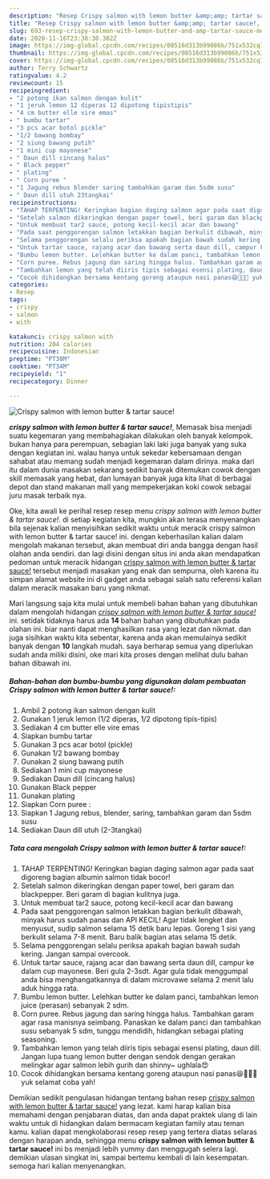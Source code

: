 ```yaml
---
description: "Resep Crispy salmon with lemon butter &amp;amp; tartar sauce!, Menggugah Selera"
title: "Resep Crispy salmon with lemon butter &amp;amp; tartar sauce!, Menggugah Selera"
slug: 693-resep-crispy-salmon-with-lemon-butter-and-amp-tartar-sauce-menggugah-selera
date: 2020-11-16T23:38:30.302Z
image: https://img-global.cpcdn.com/recipes/08516d313b99086b/751x532cq70/crispy-salmon-with-lemon-butter-tartar-sauce-foto-resep-utama.jpg
thumbnail: https://img-global.cpcdn.com/recipes/08516d313b99086b/751x532cq70/crispy-salmon-with-lemon-butter-tartar-sauce-foto-resep-utama.jpg
cover: https://img-global.cpcdn.com/recipes/08516d313b99086b/751x532cq70/crispy-salmon-with-lemon-butter-tartar-sauce-foto-resep-utama.jpg
author: Terry Schwartz
ratingvalue: 4.2
reviewcount: 15
recipeingredient:
- "2 potong ikan salmon dengan kulit"
- "1 jeruk lemon 12 diperas 12 dipotong tipistipis"
- "4 cm butter elle vire emas"
- " bumbu tartar"
- "3 pcs acar botol pickle"
- "1/2 bawang bombay"
- "2 siung bawang putih"
- "1 mini cup mayonese"
- " Daun dill cincang halus"
- " Black pepper"
- " plating"
- " Corn puree "
- "1 Jagung rebus blender saring tambahkan garam dan 5sdm susu"
- " Daun dill utuh 23tangkai"
recipeinstructions:
- "TAHAP TERPENTING! Keringkan bagian daging salmon agar pada saat digoreng bagian albumin salmon tidak bocor!"
- "Setelah salmon dikeringkan dengan paper towel, beri garam dan blackpepper. Beri garam di bagian kulitnya juga."
- "Untuk membuat tar2 sauce, potong kecil-kecil acar dan bawang"
- "Pada saat penggorengan salmon letakkan bagian berkulit dibawah, minyak harus sudah panas dan API KECIL! Agar tidak lengket dan menyusut, sudip salmon selama 15 detik baru lepas. Goreng 1 sisi yang berkulit selama 7-8 menit. Baru balik bagian atas selama 15 detik."
- "Selama penggorengan selalu periksa apakah bagian bawah sudah kering. Jangan sampai overcook."
- "Untuk tartar sauce, rajang acar dan bawang serta daun dill, campur ke dalam cup mayonese. Beri gula 2-3sdt. Agar gula tidak menggumpal anda bisa menghangatkannya di dalam microvawe selama 2 menit lalu aduk hingga rata."
- "Bumbu lemon butter. Lelehkan butter ke dalam panci, tambahkan lemon juice (perasan) sebanyak 2 sdm."
- "Corn puree. Rebus jagung dan saring hingga halus. Tambahkan garam agar rasa manisnya seimbang. Panaskan ke dalam panci dan tambahkan susu sebanyak 5 sdm, tunggu mendidih, hidangkan sebagai plating seasoning."
- "Tambahkan lemon yang telah diiris tipis sebagai esensi plating, daun dill. Jangan lupa tuang lemon butter dengan sendok dengan gerakan melingkar agar salmon lebih gurih dan shinny~ ughlala😍"
- "Cocok dihidangkan bersama kentang goreng ataupun nasi panas😆👩‍🍳💕 yuk selamat coba yah!"
categories:
- Resep
tags:
- crispy
- salmon
- with

katakunci: crispy salmon with 
nutrition: 204 calories
recipecuisine: Indonesian
preptime: "PT38M"
cooktime: "PT34M"
recipeyield: "1"
recipecategory: Dinner

---
```



![Crispy salmon with lemon butter &amp; tartar sauce!](https://img-global.cpcdn.com/recipes/08516d313b99086b/751x532cq70/crispy-salmon-with-lemon-butter-tartar-sauce-foto-resep-utama.jpg)

<b><i>crispy salmon with lemon butter &amp; tartar sauce!</i></b>, Memasak bisa menjadi suatu kegemaran yang membahagiakan dilakukan oleh banyak kelompok. bukan hanya para perempuan, sebagian laki laki juga banyak yang suka dengan kegiatan ini. walau hanya untuk sekedar kebersamaan dengan sahabat atau memang sudah menjadi kegemaran dalam dirinya. maka dari itu dalam dunia masakan sekarang sedikit banyak ditemukan cowok dengan skill memasak yang hebat, dan lumayan banyak juga kita lihat di berbagai depot dan stand makanan mall yang mempekerjakan koki cowok sebagai juru masak terbaik nya.



Oke, kita awali ke perihal resep resep menu <i>crispy salmon with lemon butter &amp; tartar sauce!</i>. di setiap kegiatan kita, mungkin akan terasa menyenangkan bila sejenak kalian menyisihkan sedikit waktu untuk meracik crispy salmon with lemon butter &amp; tartar sauce! ini. dengan keberhasilan kalian dalam mengolah makanan tersebut, akan membuat diri anda bangga dengan hasil olahan anda sendiri. dan lagi disini dengan situs ini anda akan mendapatkan pedoman untuk meracik hidangan <u>crispy salmon with lemon butter &amp; tartar sauce!</u> tersebut menjadi masakan yang enak dan sempurna, oleh karena itu simpan alamat website ini di gadget anda sebagai salah satu referensi kalian dalam meracik masakan baru yang nikmat.


Mari langsung saja kita mulai untuk membeli bahan bahan yang dibutuhkan dalam mengolah hidangan <u><i>crispy salmon with lemon butter &amp; tartar sauce!</i></u> ini. setidak tidaknya harus ada <b>14</b> bahan bahan yang dibutuhkan pada olahan ini. biar nanti dapat menghasilkan rasa yang lezat dan nikmat. dan juga sisihkan waktu kita sebentar, karena anda akan memulainya sedikit banyak dengan <b>10</b> langkah mudah. saya berharap semua yang diperlukan sudah anda miliki disini, oke mari kita proses dengan melihat dulu bahan bahan dibawah ini.

<!--inarticleads1-->

##### Bahan-bahan dan bumbu-bumbu yang digunakan dalam pembuatan Crispy salmon with lemon butter &amp; tartar sauce!:

1. Ambil 2 potong ikan salmon dengan kulit
1. Gunakan 1 jeruk lemon (1/2 diperas, 1/2 dipotong tipis-tipis)
1. Sediakan 4 cm butter elle vire emas
1. Siapkan  bumbu tartar
1. Gunakan 3 pcs acar botol (pickle)
1. Gunakan 1/2 bawang bombay
1. Gunakan 2 siung bawang putih
1. Sediakan 1 mini cup mayonese
1. Sediakan  Daun dill (cincang halus)
1. Gunakan  Black pepper
1. Gunakan  plating
1. Siapkan  Corn puree :
1. Siapkan 1 Jagung rebus, blender, saring, tambahkan garam dan 5sdm susu
1. Sediakan  Daun dill utuh (2-3tangkai)




<!--inarticleads2-->

##### Tata cara mengolah Crispy salmon with lemon butter &amp; tartar sauce!:

1. TAHAP TERPENTING! Keringkan bagian daging salmon agar pada saat digoreng bagian albumin salmon tidak bocor!
1. Setelah salmon dikeringkan dengan paper towel, beri garam dan blackpepper. Beri garam di bagian kulitnya juga.
1. Untuk membuat tar2 sauce, potong kecil-kecil acar dan bawang
1. Pada saat penggorengan salmon letakkan bagian berkulit dibawah, minyak harus sudah panas dan API KECIL! Agar tidak lengket dan menyusut, sudip salmon selama 15 detik baru lepas. Goreng 1 sisi yang berkulit selama 7-8 menit. Baru balik bagian atas selama 15 detik.
1. Selama penggorengan selalu periksa apakah bagian bawah sudah kering. Jangan sampai overcook.
1. Untuk tartar sauce, rajang acar dan bawang serta daun dill, campur ke dalam cup mayonese. Beri gula 2-3sdt. Agar gula tidak menggumpal anda bisa menghangatkannya di dalam microvawe selama 2 menit lalu aduk hingga rata.
1. Bumbu lemon butter. Lelehkan butter ke dalam panci, tambahkan lemon juice (perasan) sebanyak 2 sdm.
1. Corn puree. Rebus jagung dan saring hingga halus. Tambahkan garam agar rasa manisnya seimbang. Panaskan ke dalam panci dan tambahkan susu sebanyak 5 sdm, tunggu mendidih, hidangkan sebagai plating seasoning.
1. Tambahkan lemon yang telah diiris tipis sebagai esensi plating, daun dill. Jangan lupa tuang lemon butter dengan sendok dengan gerakan melingkar agar salmon lebih gurih dan shinny~ ughlala😍
1. Cocok dihidangkan bersama kentang goreng ataupun nasi panas😆👩‍🍳💕 yuk selamat coba yah!




Demikian sedikit pengulasan hidangan tentang bahan resep <u>crispy salmon with lemon butter &amp; tartar sauce!</u> yang lezat. kami harap kalian bisa memahami dengan penjabaran diatas, dan anda dapat praktek ulang di lain waktu untuk di hidangkan dalam bermacam kegiatan family atau teman kamu. kalian dapat mengkolaborasi resep resep yang tertera diatas selaras dengan harapan anda, sehingga menu <b>crispy salmon with lemon butter &amp; tartar sauce!</b> ini bs menjadi lebih yummy dan menggugah selera lagi. demikian ulasan singkat ini, sampai bertemu kembali di lain kesempatan. semoga hari kalian menyenangkan.
